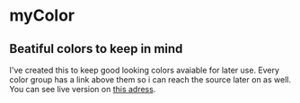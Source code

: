 # myColor
Beatiful colors to keep in mind
------

I've created this to keep good looking colors avaiable for later use. Every color group has a link above them so i can reach the source later on as well.
You can see live version on [this adress](http://alkinkasap.net/myColor).
